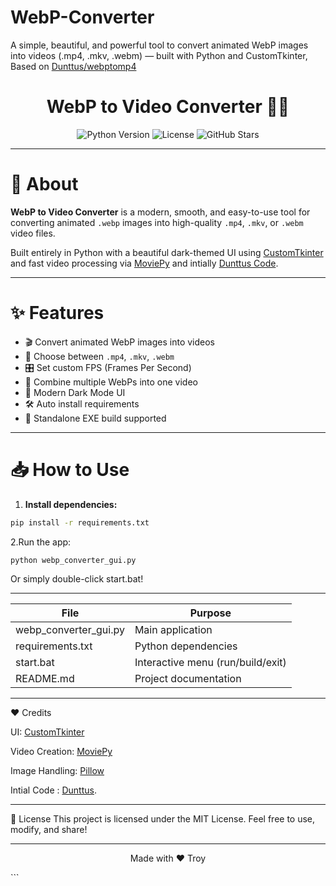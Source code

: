# WebP-Converter
A simple, beautiful, and powerful tool to convert animated WebP images into videos (.mp4, .mkv, .webm) — built with Python and CustomTkinter, Based on [Dunttus/webptomp4](https://github.com/Dunttus/webptomp4) 

<h1 align="center">WebP to Video Converter 🎥✨</h1>

<p align="center">
  <img src="https://img.shields.io/badge/python-3.9%2B-blue.svg" alt="Python Version">
  <img src="https://img.shields.io/badge/License-MIT-green.svg" alt="License">
  <img src="https://img.shields.io/github/stars/iTroy0/WebP-Converter?style=social" alt="GitHub Stars">
</p>

---

# 🚀 About

**WebP to Video Converter** is a modern, smooth, and easy-to-use tool for converting animated `.webp` images into high-quality `.mp4`, `.mkv`, or `.webm` video files.

Built entirely in Python with a beautiful dark-themed UI using [CustomTkinter](https://github.com/TomSchimansky/CustomTkinter) and fast video processing via [MoviePy](https://zulko.github.io/moviepy/) and intially [Dunttus Code](https://github.com/Dunttus/webptomp4).

---

# ✨ Features

- 🎬 Convert animated WebP images into videos
- 🎥 Choose between `.mp4`, `.mkv`, `.webm`
- 🎛️ Set custom FPS (Frames Per Second)
- 🔗 Combine multiple WebPs into one video
- 🌙 Modern Dark Mode UI
- 🛠️ Auto install requirements
- 🎯 Standalone EXE build supported

---

# 📥 How to Use

1. **Install dependencies:**

```bash
pip install -r requirements.txt
```
2.Run the app:

```bash
python webp_converter_gui.py
```
Or simply double-click start.bat!

---

| File                | Purpose
|---------------------|--------------------------
webp_converter_gui.py | Main application
requirements.txt      | Python dependencies
start.bat             | Interactive menu (run/build/exit)
README.md             | Project documentation

---

❤️ Credits

UI: [CustomTkinter](https://github.com/TomSchimansky/CustomTkinter)

Video Creation: [MoviePy](https://zulko.github.io/moviepy/) 

Image Handling: [Pillow](https://github.com/python-pillow/Pillow)

Intial Code : [Dunttus](https://github.com/Dunttus/webptomp4).

---

📜 License
This project is licensed under the MIT License.
Feel free to use, modify, and share!

---

<p align="center"> Made with ❤️ Troy </p> ```






